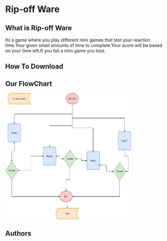 # Rip-off Ware
<h2>What is Rip-off Ware</h2>
Its a game where you play different mini games that test your reaction time.Your given small amounts of time to complete.Your score will be based on your time left.If you fail a mini game you lose.

<h2> How To Download</h2>


<h2>Our FlowChart</h2>
<img src="C# Final.jpg" height = "400" width ="400">


<h2>Authors</h2>

